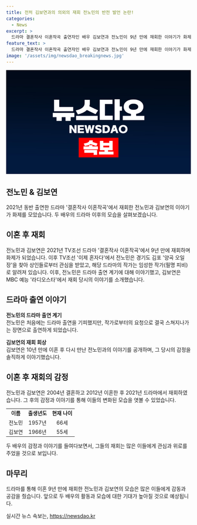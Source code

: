 ```yaml
---
title: 전처 김보연과의 의외의 재회 전노민의 반전 발언 논란!
categories:
  - News
excerpt: >
  드라마 결혼작사 이혼작곡 출연자인 배우 김보연과 전노민이 9년 만에 재회한 이야기가 화제다. TV조선 이제 혼자다에서 전노민은 경기도 김포 양곡 오일장을 방문하며 전통시장을 좋아한다고 말했고, 이에 알아보는 사람들의 반가운 반응을 얻었다. 그는 드라마 출연 계기를 설명하며 작가의 부탁으로 중간에 잠깐 등장한 것이라고 밝혔다. 이에 김보연도 이혼 이후 첫 만남에 대해 회상하며 어색함을 털어놓았다. 2004년 결혼한 두 사람은 2012년 이혼했으며, 김보연은 전노민보다 아홉 살 많다.
feature_text: >
  드라마 결혼작사 이혼작곡 출연자인 배우 김보연과 전노민이 9년 만에 재회한 이야기가 화제다. TV조선 이제 혼자다에서 전노민은 경기도 김포 양곡 오일장을 방문하며 전통시장을 좋아한다고 말했고, 이에 알아보는 사람들의 반가운 반응을 얻었다. 그는 드라마 출연 계기를 설명하며 작가의 부탁으로 중간에 잠깐 등장한 것이라고 밝혔다. 이에 김보연도 이혼 이후 첫 만남에 대해 회상하며 어색함을 털어놓았다. 2004년 결혼한 두 사람은 2012년 이혼했으며, 김보연은 전노민보다 아홉 살 많다.
image: '/assets/img/newsdao_breakingnews.jpg'
---
```


<p><img src="/assets/img/newsdao_breakingnews.jpg" alt="ontimetimes 속보" /></p>

<h2 data-ke-size="size26"><b>전노민 & 김보연</b></h2>

<p data-ke-size="size16">2021년 동반 출연한 드라마 '결혼작사 이혼작곡'에서 재회한 전노민과 김보연의 이야기가 화제를 모았습니다. 두 배우의 드라마 이후의 모습을 살펴보겠습니다.</p>

<h2 data-ke-size="size26">이혼 후 재회</h2>

<p data-ke-size="size16">전노민과 김보연은 2021년 TV조선 드라마 '결혼작사 이혼작곡'에서 9년 만에 재회하며 화제가 되었습니다. 이후 TV조선 '이제 혼자다'에서 전노민은 경기도 김포 '양곡 오일장'을 찾아 상인들로부터 관심을 받았고, 해당 드라마의 작가는 임성한 작가(필명 피비)로 알려져 있습니다. 이후, 전노민은 드라마 출연 계기에 대해 이야기했고, 김보연은 MBC 예능 '라디오스타'에서 재회 당시의 이야기를 소개했습니다.</p>

<h2 data-ke-size="size26">드라마 출연 이야기</h2>

<p data-ke-size="size16"><b>전노민의 드라마 출연 계기</b><br>전노민은 처음에는 드라마 출연을 기피했지만, 작가로부터의 요청으로 결국 스쳐지나가는 장면으로 출연하게 되었습니다.</p>

<p data-ke-size="size16"><b>김보연의 재회 회상</b><br>김보연은 10년 만에 이혼 후 다시 만난 전노민과의 이야기를 공개하며, 그 당시의 감정을 솔직하게 이야기했습니다.</p>

<h2 data-ke-size="size26">이혼 후 재회의 감정</h2>

<p data-ke-size="size16">전노민과 김보연은 2004년 결혼하고 2012년 이혼한 후 2021년 드라마에서 재회하였습니다. 그 후의 감정과 이야기를 통해 이들의 변화된 모습을 엿볼 수 있었습니다.</p>

<table>
    <tbody>
        <tr>
            <td style="text-align: center; height: 17px;"><b>이름</b></td>
            <td style="text-align: center; height: 17px;"><b>출생년도</b></td>
            <td style="text-align: center; height: 17px;"><b>현재 나이</b></td>
        </tr>
        <tr>
            <td style="text-align: center; height: 17px;">전노민</td>
            <td style="text-align: center; height: 17px;">1957년</td>
            <td style="text-align: center; height: 17px;">66세</td>
        </tr>
        <tr>
            <td style="text-align: center; height: 17px;">김보연</td>
            <td style="text-align: center; height: 17px;">1966년</td>
            <td style="text-align: center; height: 17px;">55세</td>
        </tr>
    </tbody>
</table>

<p data-ke-size="size16">두 배우의 감정과 이야기를 들여다보면서, 그들의 재회는 많은 이들에게 관심과 위로를 주었을 것으로 보입니다.</p>

<h2 data-ke-size="size26">마무리</h2>

<p data-ke-size="size16">드라마를 통해 이혼 9년 만에 재회한 전노민과 김보연의 모습은 많은 이들에게 감동과 공감을 줬습니다. 앞으로 두 배우의 활동과 모습에 대한 기대가 높아질 것으로 예상됩니다.</p>
실시간 뉴스 속보는, <a href="https://newsdao.kr" rel="dofollow">https://newsdao.kr</a>


